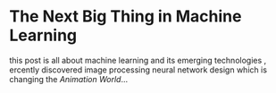 # The Next Big Thing in Machine Learning

this post is all about machine learning and its emerging technologies , ercently discovered image processing neural network design
which is changing the *Animation World*...
